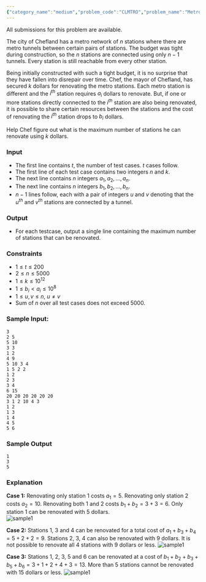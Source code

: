 ```yaml
---
{"category_name":"medium","problem_code":"CLMTRO","problem_name":"Metro","languages_supported":{"0":"C","1":"CPP14","2":"JAVA","3":"PYTH","4":"PYTH 3.6","5":"PYPY","6":"CS2","7":"PAS fpc","8":"PAS gpc","9":"RUBY","10":"PHP","11":"GO","12":"NODEJS","13":"HASK","14":"rust","15":"SCALA","16":"swift","17":"D","18":"PERL","19":"FORT","20":"WSPC","21":"ADA","22":"CAML","23":"ICK","24":"BF","25":"ASM","26":"CLPS","27":"PRLG","28":"ICON","29":"SCM qobi","30":"PIKE","31":"ST","32":"NICE","33":"LUA","34":"BASH","35":"NEM","36":"LISP sbcl","37":"LISP clisp","38":"SCM guile","39":"JS","40":"ERL","41":"TCL","42":"kotlin","43":"PERL6","44":"TEXT","45":"SCM chicken","46":"PYP3","47":"CLOJ","48":"COB","49":"FS"},"max_timelimit":1.5,"source_sizelimit":50000,"problem_author":"meooow","problem_tester":null,"date_added":"4-02-2019","tags":{"0":"cole2019","1":"medium","2":"meooow"},"editorial_url":"https://discuss.codechef.com/problems/CLMTRO","time":{"view_start_date":1551205800,"submit_start_date":1551205800,"visible_start_date":1551205800,"end_date":1735669800},"is_direct_submittable":false,"layout":"problem"}
---
```

<span class="solution-visible-txt">All submissions for this problem are available.</span>


The city of Chefland has a metro network of $n$ stations where there are metro tunnels between certain pairs of stations. The budget was tight during construction, so the $n$ stations are connected using only $n - 1$ tunnels. Every station is still reachable from every other station.

Being initially constructed with such a tight budget, it is no surprise that they have fallen into disrepair over time. Chef, the mayor of Chefland, has secured $k$ dollars for renovating the metro stations. Each metro station is different and the $i^{th}$ station requires $a_i$ dollars to renovate. But, if one or more stations directly connected to the $i^{th}$ station are also being renovated, it is possible to share certain resources between the stations and the cost of renovating the $i^{th}$ station drops to $b_i$ dollars.

Help Chef figure out what is the maximum number of stations he can renovate using $k$ dollars.

### Input

- The first line contains $t$, the number of test cases. $t$ cases follow.
- The first line of each test case contains two integers $n$ and $k$.
- The next line contains $n$ integers $a_1, a_2, \dots, a_n$.
- The next line contains $n$ integers $b_1, b_2, \dots, b_n$.
- $n - 1$ lines follow, each with a pair of integers $u$ and $v$ denoting that the $u^{th}$ and $v^{th}$ stations are connected by a tunnel.

### Output

- For each testcase, output a single line containing the maximum number of stations that can be renovated.

### Constraints 

- $1 \leq t \leq 200$
- $2 \leq n \leq 5000$
- $1 \leq k \leq 10^{12}$
- $1 \leq b_i < a_i \leq 10^8$
- $1 \leq u, v \leq n$, $u \ne v$
- Sum of $n$ over all test cases does not exceed $5000$.

### Sample Input:

    3
    2 5
    5 10
    3 3
    1 2
    4 9
    5 10 3 4
    1 5 2 2
    1 2
    2 3
    3 4
    6 15
    20 20 20 20 20 20
    3 1 2 10 4 3
    1 2
    1 3
    1 4
    4 5
    5 6

### Sample Output

    1
    3
    5
	
### Explanation

**Case 1:** Renovating only station 1 costs $a_1 = 5$. Renovating only station 2 costs $a_2 = 10$. Renovating both 1 and 2 costs $b_1 + b_2 = 3 + 3 = 6$. Only station 1 can be renovated with 5 dollars.  
![sample1](https://codechef_shared.s3.amazonaws.com/download/HYC/External_contest_images/COLE2019/CLMTRO/metro_sample_1.png)

**Case 2:** Stations 1, 3 and 4 can be renovated for a total cost of $a_1 + b_3 + b_4 = 5 + 2 + 2 = 9$. Stations 2, 3, 4 can also be renovated with 9 dollars. It is not possible to renovate all 4 stations with 9 dollars or less.
![sample1](https://codechef_shared.s3.amazonaws.com/download/HYC/External_contest_images/COLE2019/CLMTRO/metro_sample_2.png)

**Case 3:** Stations 1, 2, 3, 5 and 6 can be renovated at a cost of $b_1 + b_2 + b_3 + b_5 + b_6 = 3 + 1 + 2 + 4 + 3 = 13$. More than 5 stations cannot be renovated with 15 dollars or less.
![sample1](https://codechef_shared.s3.amazonaws.com/download/HYC/External_contest_images/COLE2019/CLMTRO/metro_sample_3.png)